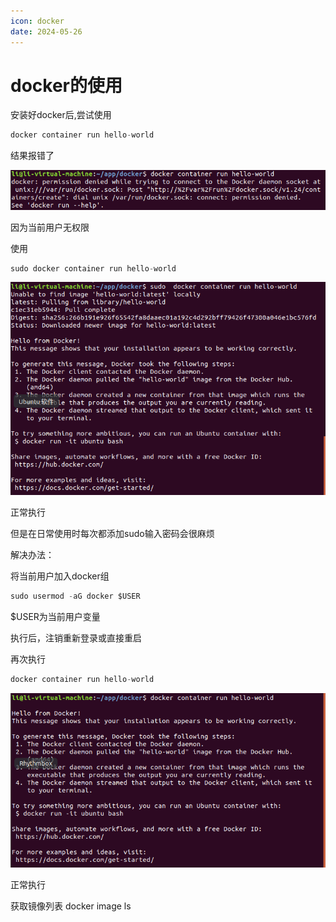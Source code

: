 ```yaml
---
icon: docker
date: 2024-05-26
---
```


# docker的使用

安装好docker后,尝试使用

```jsx
docker container run hello-world
```

结果报错了

![vmware_sPAX6jk90h.png](/assets/images/other/docker/dockerUse/vmware_sPAX6jk90h.png)

因为当前用户无权限

使用

```jsx
sudo docker container run hello-world
```

![vmware_uwUaqInP4R.png](/assets/images/other/docker/dockerUse/vmware_uwUaqInP4R.png)

正常执行

但是在日常使用时每次都添加sudo输入密码会很麻烦

解决办法：

将当前用户加入docker组

```jsx
sudo usermod -aG docker $USER
```

$USER为当前用户变量

执行后，注销重新登录或直接重启

再次执行

```jsx
docker container run hello-world
```

![vmware_ldeLChKGl7.png](/assets/images/other/docker/dockerUse/vmware_ldeLChKGl7.png)

正常执行

获取镜像列表
docker image ls